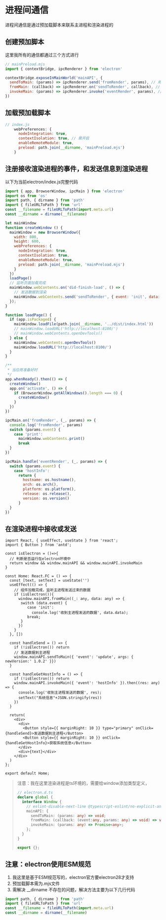 # 进程间通信

进程间通信是通过预加载脚本来联系主进程和渲染进程的

## 创建预加脚本

这里我所有的通信都通过三个方式进行

```js
// mainPreload.mjs
import { contextBridge, ipcRenderer } from 'electron'

contextBridge.exposeInMainWorld('mainAPI', {
  sendToMain: (params) => ipcRenderer.send('fromRender', params), // 用于渲染进程发送到主进程 params:{event:"xxx",args:XXX}
  fromMain: (callback) => ipcRenderer.on('sendToRender', callback), // 用于主进程发送到渲染进程 win.webContents.send('sendToRender', params)
  invokeMain: (params) => ipcRenderer.invoke('eventRender', params), // 用于渲染进程调用主进程方法 window.mainAPI.invokeMain({event:"xxx",args:XXX})
})
```

## 加载预加载脚本

```js
// index.js
    webPreferences: {
      nodeIntegration: true,
      contextIsolation: true, // 需开启
      enableRemoteModule: true,
      preload: path.join(__dirname, 'mainPreload.mjs')
    }
```

## 注册接收渲染进程的事件，和发送信息到渲染进程

以下为当前electron/index.js完整代码

```js
import { app, BrowserWindow, ipcMain } from 'electron'
import os from 'os'
import path, { dirname } from 'path'
import { fileURLToPath } from 'url'
const __filename = fileURLToPath(import.meta.url)
const __dirname = dirname(__filename)

let mainWindow
function createWindow () {
  mainWindow = new BrowserWindow({
    width: 800,
    height: 600,
    webPreferences: {
      nodeIntegration: true,
      contextIsolation: true,
      enableRemoteModule: true,
      preload: path.join(__dirname, 'mainPreload.mjs')
    }
  })
  loadPage()
  // 监听页面加载完成
  mainWindow.webContents.on('did-finish-load', () => {
    // 发送数据到渲染
    mainWindow.webContents.send('sendToRender', { event: 'init', data: 'main init' })
  });
}

function loadPage() {
  if (app.isPackaged) {
    mainWindow.loadFile(path.join(__dirname, '../dist/index.html'))
    // mainWindow.loadURL('http://localhost:8100/')
    // mainWindow.webContents.openDevTools()
  } else {
    mainWindow.webContents.openDevTools()
    mainWindow.loadURL('http://localhost:8100/')
  }
}

/**
 * 当应用准备好时
 */
app.whenReady().then(() => {
  createWindow()
  app.on('activate', () => {
    if (BrowserWindow.getAllWindows().length === 0) {
      createWindow()
    }
  })
})

ipcMain.on('fromRender', (_, params) => {
  console.log('fromRender', params)
  switch (params.event) {
    case 'print':
      mainWindow.webContents.print()
      break
  }
})

ipcMain.handle('eventRender', (_, params) => {
  switch (params.event) {
    case 'hostInfo':
      return {
        hostname: os.hostname(),
        arch: os.arch(),
        platform: os.platform(),
        release: os.release(),
        version: os.version()
      }
  }
})
```

## 在渲染进程中接收或发送

```tsx
import React, { useEffect, useState } from 'react';
import { Button } from 'antd';

const isElectron = ()=>{
  // 判断是否运行在electron环境中
  return window && window.mainAPI && window.mainAPI.invokeMain
}

const Home: React.FC = () => {
  const [text, setText] = useState('')
  useEffect(() => {
    // 组件加载完成，监听主进程发送过来的数据
    if (isElectron()){
      window.mainAPI.fromMain((_: any, data: any) => {
       switch (data.event) {
          case 'init':
            console.log('收到主进程发送的数据', data.data);
          break;
       }
      })
    }
  }, [])

  const handleSend = () => {
    if (!isElectron()) return
    // 发送数据到主进程
    window.mainAPI.sendToMain({ 'event': 'update', args: { newVersion:' 1.0.2' }})
  }

  const handleGetHostInfo = () => {
    if (!isElectron()) return
    window.mainAPI.invokeMain({ 'event': 'hostInfo' }).then((res: any) => {
      console.log('收到主进程发送的数据', res);
      setText("系统信息"+JSON.stringify(res))
    })
  }

  return(
    <div>
      <div>
        <Button style={{ marginRight: 10 }} type="primary" onClick={handleSend}>发送数据到主进程</Button>
        <Button style={{ marginRight: 10 }} onClick={handleGetHostInfo}>获取系统信息</Button>
      </div>
      <div>{text}</div>
    </div>
  )
};

export default Home;
```
> 注意：我在这里渲染进程是ts环境的，需要给window添加类型定义，
> ```ts
> // electron.d.ts
> declare global {
>   interface Window {
>     // eslint-disable-next-line @typescript-eslint/no-explicit-any
>     mainAPI: {
>       sendToMain: (params: any) => void;
>       fromMain: (callback: (event:any, params: any) => void) => void;
>       invokeMain: (params: any) => Promise<any>;
>     };
>   }
> }
> 
> export {};
>```

## 注意：electron使用ESM规范

1. 我这里是基于ESM规范写的，electron官方要electron28才支持
2. 预加载脚本需为.mjs文件
3. 需解决 __dirname 不存在的问题，解决方法主要为以下几行代码

```js
import path, { dirname } from 'path'
import { fileURLToPath } from 'url'
const __filename = fileURLToPath(import.meta.url)
const __dirname = dirname(__filename)
```
